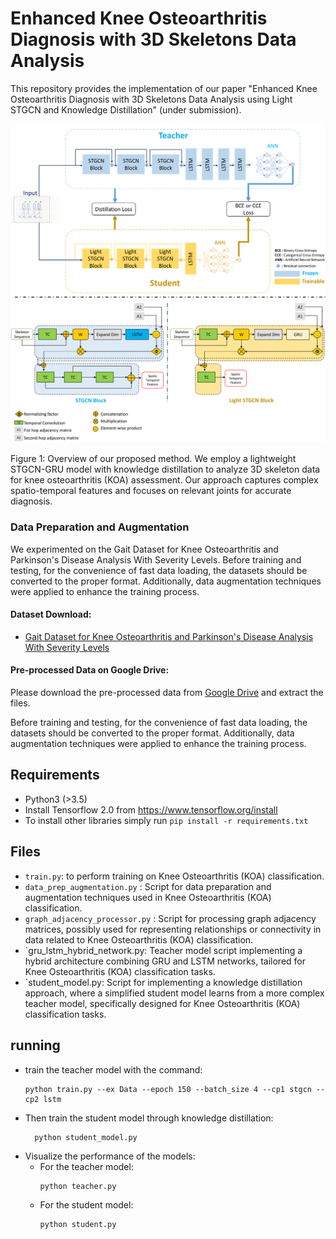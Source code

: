 # Enhanced Knee Osteoarthritis Diagnosis with 3D Skeletons Data Analysis

This repository provides the implementation of our paper "Enhanced Knee Osteoarthritis Diagnosis with 3D Skeletons Data Analysis using Light STGCN and Knowledge Distillation" (under submission).

![Project Overview](images/floawchart.png)
![Project Overview](images/stgcn_vs_light.png)



Figure 1: Overview of our proposed method. We employ a lightweight STGCN-GRU model with knowledge distillation to analyze 3D skeleton data for knee osteoarthritis (KOA) assessment. Our approach captures complex spatio-temporal features and focuses on relevant joints for accurate diagnosis.



### Data Preparation and Augmentation

We experimented on the Gait Dataset for Knee Osteoarthritis and Parkinson's Disease Analysis With Severity Levels. Before training and testing, for the convenience of fast data loading, the datasets should be converted to the proper format. Additionally, data augmentation techniques were applied to enhance the training process.

#### Dataset Download:
- [Gait Dataset for Knee Osteoarthritis and Parkinson's Disease Analysis With Severity Levels](https://data.mendeley.com/datasets/44pfnysy89/1)

#### Pre-processed Data on Google Drive:
Please download the pre-processed data from [Google Drive](https://drive.google.com/drive/folders/1QkDyMNmjSoko5QswwAuhBIEKEgCb4bx2?usp=drive_link) and extract the files.

Before training and testing, for the convenience of fast data loading, the datasets should be converted to the proper format. Additionally, data augmentation techniques were applied to enhance the training process.
## Requirements

- Python3 (>3.5)
- Install Tensorflow 2.0 from https://www.tensorflow.org/install
- To install other libraries simply run `pip install -r requirements.txt`

## Files
*  `train.py`: to perform training on Knee Osteoarthritis (KOA) classification.
* `data_prep_augmentation.py` : Script for data preparation and augmentation techniques used in Knee Osteoarthritis (KOA) classification.
* `graph_adjacency_processor.py` : Script for processing graph adjacency matrices, possibly used for representing relationships or connectivity in data related to Knee Osteoarthritis (KOA) classification.
* `gru_lstm_hybrid_network.py: Teacher model script implementing a hybrid architecture combining GRU and LSTM networks, tailored for Knee Osteoarthritis (KOA) classification tasks. 
* `student_model.py: Script for implementing a knowledge distillation approach, where a simplified student model learns from a more complex teacher model, specifically designed for Knee Osteoarthritis (KOA) classification tasks.

## running

* train the teacher model with the command:
    ```shell
    python train.py --ex Data --epoch 150 --batch_size 4 --cp1 stgcn --cp2 lstm
  ```
* Then train the student model through knowledge distillation:
  ```shell
    python student_model.py

    ```
* Visualize the performance of the models:
  * For the teacher model:
    ```shell
    python teacher.py
    ```
  * For the student model:
    ```shell
    python student.py
    ```

















